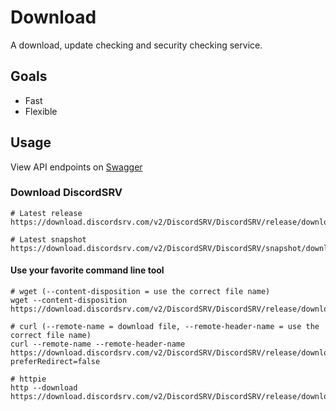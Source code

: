 # Download

A download, update checking and security checking service.

## Goals
 - Fast
 - Flexible

## Usage

View API endpoints on [Swagger](https://download.discordsrv.com/swagger-ui/index.html)

### Download DiscordSRV

```
# Latest release
https://download.discordsrv.com/v2/DiscordSRV/DiscordSRV/release/download/latest/jar

# Latest snapshot
https://download.discordsrv.com/v2/DiscordSRV/DiscordSRV/snapshot/download/latest/jar
```

#### Use your favorite command line tool
```
# wget (--content-disposition = use the correct file name)
wget --content-disposition https://download.discordsrv.com/v2/DiscordSRV/DiscordSRV/release/download/latest/jar

# curl (--remote-name = download file, --remote-header-name = use the correct file name)
curl --remote-name --remote-header-name https://download.discordsrv.com/v2/DiscordSRV/DiscordSRV/release/download/latest/jar?preferRedirect=false

# httpie
http --download https://download.discordsrv.com/v2/DiscordSRV/DiscordSRV/release/download/latest/jar
```